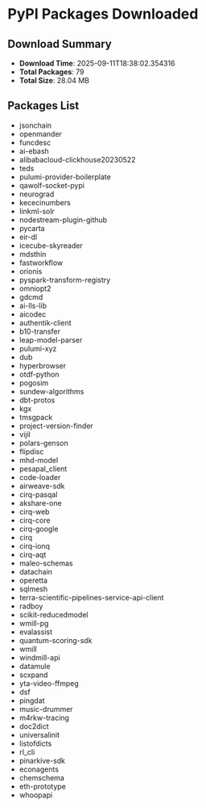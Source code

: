 # PyPI Packages Downloaded

## Download Summary
- **Download Time**: 2025-09-11T18:38:02.354316
- **Total Packages**: 79
- **Total Size**: 28.04 MB

## Packages List
- jsonchain
- openmander
- funcdesc
- ai-ebash
- alibabacloud-clickhouse20230522
- teds
- pulumi-provider-boilerplate
- qawolf-socket-pypi
- neurograd
- kececinumbers
- linkml-solr
- nodestream-plugin-github
- pycarta
- eir-dl
- icecube-skyreader
- mdsthin
- fastworkflow
- orionis
- pyspark-transform-registry
- omniopt2
- gdcmd
- ai-lls-lib
- aicodec
- authentik-client
- b10-transfer
- leap-model-parser
- pulumi-xyz
- dub
- hyperbrowser
- otdf-python
- pogosim
- sundew-algorithms
- dbt-protos
- kgx
- tmsgpack
- project-version-finder
- vijil
- polars-genson
- flipdisc
- mhd-model
- pesapal_client
- code-loader
- airweave-sdk
- cirq-pasqal
- akshare-one
- cirq-web
- cirq-core
- cirq-google
- cirq
- cirq-ionq
- cirq-aqt
- maleo-schemas
- datachain
- operetta
- sqlmesh
- terra-scientific-pipelines-service-api-client
- radboy
- scikit-reducedmodel
- wmill-pg
- evalassist
- quantum-scoring-sdk
- wmill
- windmill-api
- datamule
- scxpand
- yta-video-ffmpeg
- dsf
- pingdat
- music-drummer
- m4rkw-tracing
- doc2dict
- universalinit
- listofdicts
- rl_cli
- pinarkive-sdk
- econagents
- chemschema
- eth-prototype
- whoopapi
